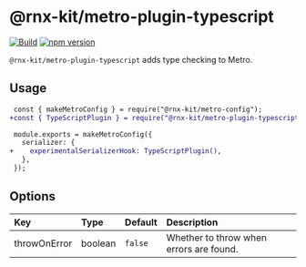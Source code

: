 <!--remove-block start-->

# @rnx-kit/metro-plugin-typescript

[![Build](https://github.com/microsoft/rnx-kit/actions/workflows/build.yml/badge.svg)](https://github.com/microsoft/rnx-kit/actions/workflows/build.yml)
[![npm version](https://img.shields.io/npm/v/@rnx-kit/metro-plugin-typescript)](https://www.npmjs.com/package/@rnx-kit/metro-plugin-typescript)

<!--remove-block end-->

`@rnx-kit/metro-plugin-typescript` adds type checking to Metro.

## Usage

```diff
 const { makeMetroConfig } = require("@rnx-kit/metro-config");
+const { TypeScriptPlugin } = require("@rnx-kit/metro-plugin-typescript");

 module.exports = makeMetroConfig({
   serializer: {
+    experimentalSerializerHook: TypeScriptPlugin(),
   },
 });
```

## Options

| Key          | Type    | Default | Description                             |
| :----------- | :------ | :------ | :-------------------------------------- |
| throwOnError | boolean | `false` | Whether to throw when errors are found. |
